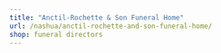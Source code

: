 ```yaml
---
title: "Anctil-Rochette & Son Funeral Home"
url: /nashua/anctil-rochette-and-son-funeral-home/
shop: funeral directors
---
```

